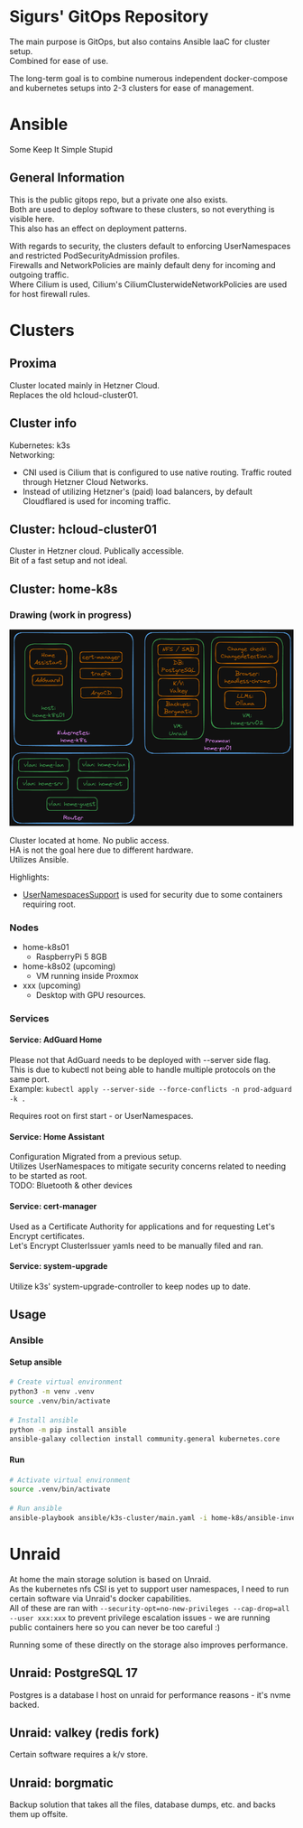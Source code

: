 # Sigurs' GitOps Repository
The main purpose is GitOps, but also contains Ansible IaaC for cluster setup.<br>
Combined for ease of use.

The long-term goal is to combine numerous independent docker-compose and kubernetes setups into 2-3 clusters for ease of management.

# Ansible
Some Keep It Simple Stupid

## General Information
This is the public gitops repo, but a private one also exists.  
Both are used to deploy software to these clusters, so not everything is visible here.  
This also has an effect on deployment patterns.  

With regards to security, the clusters default to enforcing UserNamespaces and restricted PodSecurityAdmission profiles.  
Firewalls and NetworkPolicies are mainly default deny for incoming and outgoing traffic.  
Where Cilium is used, Cilium's CiliumClusterwideNetworkPolicies are used for host firewall rules.


# Clusters

## Proxima
Cluster located mainly in Hetzner Cloud.  
Replaces the old hcloud-cluster01.  

## Cluster info
Kubernetes: k3s  
Networking:
- CNI used is Cilium that is configured to use native routing. Traffic routed through Hetzner Cloud Networks.
- Instead of utilizing Hetzner's (paid) load balancers, by default Cloudflared is used for incoming traffic.


## Cluster: hcloud-cluster01
Cluster in Hetzner cloud. Publically accessible.<br>
Bit of a fast setup and not ideal.

## Cluster: home-k8s
### Drawing (work in progress)
![](assets/drawing.png)

Cluster located at home. No public access.<br>
HA is not the goal here due to different hardware.<br>
Utilizes Ansible.

Highlights:
- [UserNamespacesSupport](https://kubernetes.io/docs/tasks/configure-pod-container/user-namespaces/) is used for security due to some containers requiring root.

### Nodes
- home-k8s01
    - RaspberryPi 5 8GB
- home-k8s02 (upcoming)
    - VM running inside Proxmox
- xxx (upcoming)
    - Desktop with GPU resources.

### Services
#### Service:  AdGuard Home
Please not that AdGuard needs to be deployed with --server side flag.<br>
This is due to kubectl not being able to handle multiple protocols on the same port.<br>
Example: `kubectl apply --server-side --force-conflicts -n prod-adguard -k .`

Requires root on first start - or UserNamespaces.


#### Service:  Home Assistant
Configuration Migrated from a previous setup.<br>
Utilizes UserNamespaces to mitigate security concerns related to needing to be started as root.<br>
TODO: Bluetooth & other devices

#### Service: cert-manager
Used as a Certificate Authority for applications and for requesting Let's Encrypt certificates. <br>
Let's Encrypt ClusterIssuer yamls need to be manually filed and ran.

#### Service: system-upgrade
Utilize k3s' system-upgrade-controller to keep nodes up to date.

## Usage
### Ansible

#### Setup ansible
```bash
# Create virtual environment
python3 -m venv .venv
source .venv/bin/activate

# Install ansible
python -m pip install ansible
ansible-galaxy collection install community.general kubernetes.core
```

#### Run

```bash
# Activate virtual environment
source .venv/bin/activate

# Run ansible
ansible-playbook ansible/k3s-cluster/main.yaml -i home-k8s/ansible-inventory.yaml
```

# Unraid
At home the main storage solution is based on Unraid. <br>
As the kubernetes nfs CSI is yet to support user namespaces, I need to run certain software via Unraid's docker capabilities. <br>
All of these are ran with `--security-opt=no-new-privileges --cap-drop=all --user xxx:xxx` to prevent privilege escalation issues - we are running public containers here so you can never be too careful :) <br>

Running some of these directly on the storage also improves performance.<br>

## Unraid: PostgreSQL 17
Postgres is a database I host on unraid for performance reasons - it's nvme backed.

## Unraid: valkey (redis fork)
Certain software requires a k/v store. 

## Unraid: borgmatic
Backup solution that takes all the files, database dumps, etc. and backs them up offsite.